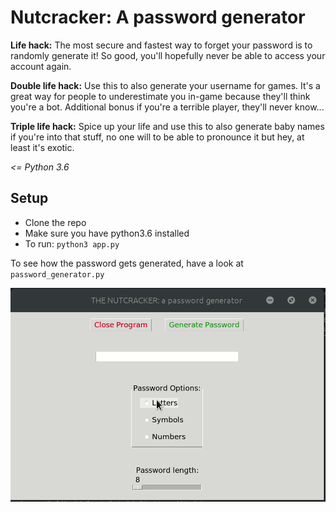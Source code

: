 # Nutcracker: A password generator

**Life hack:** The most secure and fastest way to forget your password is to randomly generate
it! So good, you'll hopefully never be able to access your account again. 
 
**Double life hack:** Use this to also generate your username for games. It's a great way
for people to underestimate you in-game because they'll think you're a bot. Additional
bonus if you're a terrible player, they'll never know...
 
**Triple life hack:** Spice up your life and use this to also generate baby names if you're
into that stuff, no one will to be able to pronounce it but hey, at least it's exotic.

 *<= Python 3.6*
 
 ## Setup
 - Clone the repo
 - Make sure you have python3.6 installed
 - To run:
 `python3 app.py`
 
 To see how the password gets generated, have a look at `password_generator.py`

![](sneak_peek.gif)

